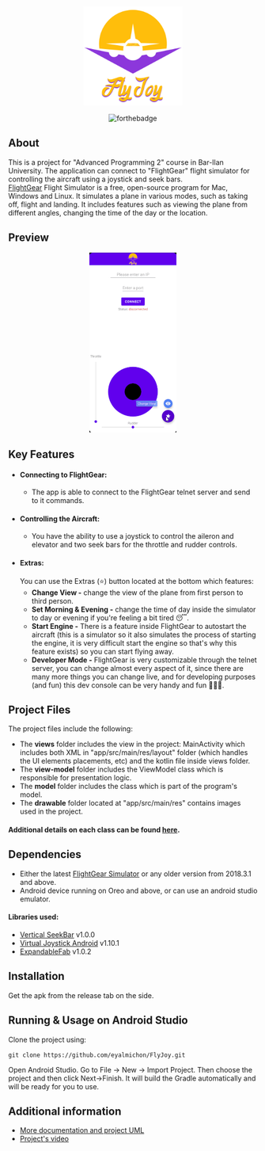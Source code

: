 <div align="center">
<img src="app/src/main/res/drawable/fly_joy_logo.png" alt="Logo" height="200">

![forthebadge](https://img.shields.io/badge/Made%20with-Kotlin-blueviolet)

</div>

## About

This is a project for "Advanced Programming 2" course in Bar-Ilan University. The application can connect to "FlightGear" flight simulator for controlling the aircraft using a joystick and seek bars.<br>
[FlightGear](https://www.flightgear.org/) Flight Simulator is a free, open-source program for Mac, Windows and Linux. It simulates a plane in various modes, such as taking off, flight and landing. It includes features such as viewing the plane from different angles, changing the time of the day or the location.

## Preview

<div align="center">
  
![FlyJoy Preview](./docs/images/flyjoy_preview.gif)
  
</div>

## Key Features

- #### Connecting to FlightGear:
  - The app is able to connect to the FlightGear telnet server and send to it commands.
- #### Controlling the Aircraft:
  - You have the ability to use a joystick to control the aileron and elevator and two seek bars for the throttle and rudder controls.
- #### Extras:
  You can use the Extras (⭐) button located at the bottom which features:
  - <b>Change View -</b> change the view of the plane from first person to third person.
  - <b>Set Morning & Evening -</b> change the time of day inside the simulator to day or evening if you're feeling a bit tired 😴.
  - <b>Start Engine -</b> There is a feature inside FlightGear to autostart the aircraft (this is a simulator so it also simulates the process of starting the engine, it is very difficult start the engine so that's why this feature exists) so you can start flying away.
  - <b>Developer Mode -</b> FlightGear is very customizable through the telnet server, you can change almost every aspect of it, since there are many more things you can change live, and for developing purposes (and fun) this dev console can be very handy and fun 👨🏻‍💻.

## Project Files

The project files include the following:

- The <b>views</b> folder includes the view in the project: MainActivity which includes both XML in "app/src/main/res/layout" folder (which handles the UI elements placements, etc) and the kotlin file inside views folder.
- The <b>view-model</b> folder includes the ViewModel class which is responsible for presentation logic.
- The <b>model</b> folder includes the class which is part of the program's model.
- The <b>drawable</b> folder located at "app/src/main/res" contains images used in the project.

#### Additional details on each class can be found [here](docs/classesInfo.md).

## Dependencies

- Either the latest [FlightGear Simulator](https://www.flightgear.org/download/) or any older version from 2018.3.1 and above.
- Android device running on Oreo and above, or can use an android studio emulator.

#### Libraries used:

- [Vertical SeekBar](https://github.com/h6ah4i/android-verticalseekbar) v1.0.0
- [Virtual Joystick Android](https://github.com/controlwear/virtual-joystick-android) v1.10.1
- [ExpandableFab](https://github.com/nambicompany/expandable-fab) v1.0.2

## Installation

Get the apk from the release tab on the side.

## Running & Usage on Android Studio

Clone the project using:

```
git clone https://github.com/eyalmichon/FlyJoy.git
```

Open Android Studio. Go to File -> New -> Import Project. Then choose the project and then click Next->Finish. It will build the Gradle automatically and will be ready for you to use.

## Additional information

- [More documentation and project UML](docs/classesInfo.md)
- [Project's video]()
